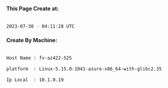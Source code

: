 
   
#### This Page Create at:

```bash

2023-07-30 - 04:11:28 UTC

```

#### Create By Machine:

```bash

Host Name : fv-az422-525

platform  : Linux-5.15.0-1041-azure-x86_64-with-glibc2.35

Ip Local  : 10.1.0.19

```

